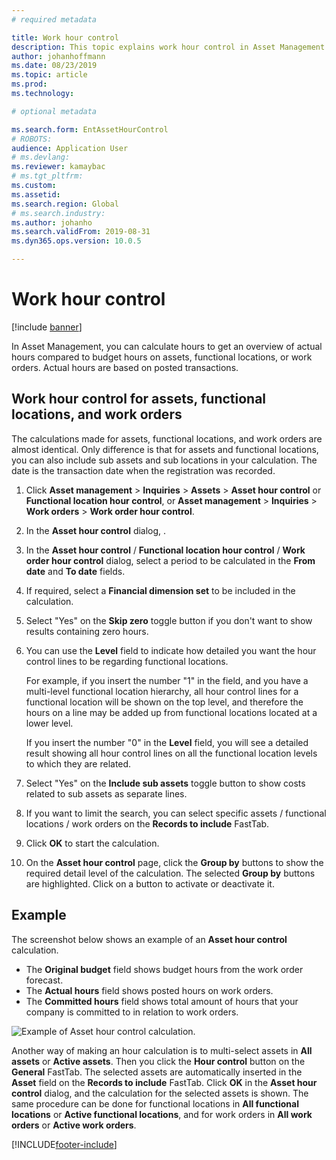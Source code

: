```yaml
---
# required metadata

title: Work hour control
description: This topic explains work hour control in Asset Management.
author: johanhoffmann
ms.date: 08/23/2019
ms.topic: article
ms.prod: 
ms.technology: 

# optional metadata

ms.search.form: EntAssetHourControl 
# ROBOTS: 
audience: Application User
# ms.devlang: 
ms.reviewer: kamaybac
# ms.tgt_pltfrm: 
ms.custom: 
ms.assetid: 
ms.search.region: Global
# ms.search.industry: 
ms.author: johanho
ms.search.validFrom: 2019-08-31
ms.dyn365.ops.version: 10.0.5

---
```


# Work hour control

[!include [banner](../../includes/banner.md)]

 

In Asset Management, you can calculate hours to get an overview of actual hours compared to budget hours on assets, functional locations, or work orders. Actual hours are based on posted transactions.

## Work hour control for assets, functional locations, and work orders

The calculations made for assets, functional locations, and work orders are almost identical. Only difference is that for assets and functional locations, you can also include sub assets and sub locations in your calculation. The date is the transaction date when the registration was recorded.

1. Click **Asset management** > **Inquiries** > **Assets** > **Asset hour control** or **Functional location hour control**, or **Asset management** > **Inquiries** > **Work orders** > **Work order hour control**.

2. In the **Asset hour control** dialog, .

3. In the **Asset hour control** / **Functional location hour control** / **Work order hour control** dialog, select a period to be calculated in the **From date** and **To date** fields.

4. If required, select a **Financial dimension set** to be included in the calculation.

5. Select "Yes" on the **Skip zero** toggle button if you don't want to show results containing zero hours.

6. You can use the **Level** field to indicate how detailed you want the hour control lines to be regarding functional locations. 

    For example, if you insert the number "1" in the field, and you have a multi-level functional location hierarchy, all hour control lines for a functional location will be shown on the top level, and therefore the hours on a line may be added up from functional locations located at a lower level. 
    
    If you insert the number "0" in the **Level** field, you will see a detailed result showing all hour control lines on all the functional location levels to which they are related.

7. Select "Yes" on the **Include sub assets** toggle button to show costs related to sub assets as separate lines.

8. If you want to limit the search, you can select specific assets / functional locations / work orders on the **Records to include** FastTab.

9. Click **OK** to start the calculation.

10. On the **Asset hour control** page, click the **Group by** buttons to show the required detail level of the calculation. The selected **Group by** buttons are highlighted. Click on a button to activate or deactivate it.

## Example

The screenshot below shows an example of an **Asset hour control** calculation.

- The **Original budget** field shows budget hours from the work order forecast. 
- The **Actual hours** field shows posted hours on work orders. 
- The **Committed hours** field shows total amount of hours that your company is committed to in relation to work orders.

![Example of Asset hour control calculation.](media/04-controlling-and-reporting.png)

Another way of making an hour calculation is to multi-select assets in **All assets** or **Active assets**. Then you click the **Hour control** button on the **General** FastTab. The selected assets are automatically inserted in the **Asset** field on the **Records to include** FastTab. Click **OK** in the **Asset hour control** dialog, and the calculation for the selected assets is shown. The same procedure can be done for functional locations in **All functional locations** or **Active functional locations**, and for work orders in **All work orders** or **Active work orders**.




[!INCLUDE[footer-include](../../../includes/footer-banner.md)]